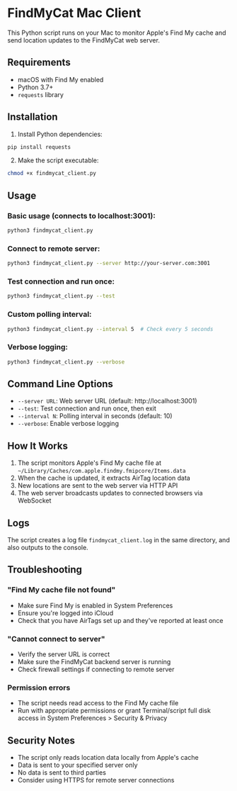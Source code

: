 # FindMyCat Mac Client

This Python script runs on your Mac to monitor Apple's Find My cache and send location updates to the FindMyCat web server.

## Requirements

- macOS with Find My enabled
- Python 3.7+
- `requests` library

## Installation

1. Install Python dependencies:
```bash
pip install requests
```

2. Make the script executable:
```bash
chmod +x findmycat_client.py
```

## Usage

### Basic usage (connects to localhost:3001):
```bash
python3 findmycat_client.py
```

### Connect to remote server:
```bash
python3 findmycat_client.py --server http://your-server.com:3001
```

### Test connection and run once:
```bash
python3 findmycat_client.py --test
```

### Custom polling interval:
```bash
python3 findmycat_client.py --interval 5  # Check every 5 seconds
```

### Verbose logging:
```bash
python3 findmycat_client.py --verbose
```

## Command Line Options

- `--server URL`: Web server URL (default: http://localhost:3001)
- `--test`: Test connection and run once, then exit
- `--interval N`: Polling interval in seconds (default: 10)
- `--verbose`: Enable verbose logging

## How It Works

1. The script monitors Apple's Find My cache file at `~/Library/Caches/com.apple.findmy.fmipcore/Items.data`
2. When the cache is updated, it extracts AirTag location data
3. New locations are sent to the web server via HTTP API
4. The web server broadcasts updates to connected browsers via WebSocket

## Logs

The script creates a log file `findmycat_client.log` in the same directory, and also outputs to the console.

## Troubleshooting

### "Find My cache file not found"
- Make sure Find My is enabled in System Preferences
- Ensure you're logged into iCloud
- Check that you have AirTags set up and they've reported at least once

### "Cannot connect to server"
- Verify the server URL is correct
- Make sure the FindMyCat backend server is running
- Check firewall settings if connecting to remote server

### Permission errors
- The script needs read access to the Find My cache file
- Run with appropriate permissions or grant Terminal/script full disk access in System Preferences > Security & Privacy

## Security Notes

- The script only reads location data locally from Apple's cache
- Data is sent to your specified server only
- No data is sent to third parties
- Consider using HTTPS for remote server connections